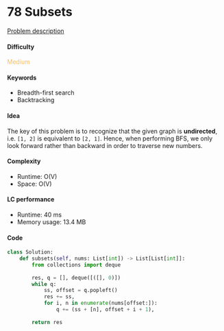 78 Subsets
=======================
[Problem description](https://leetcode.com/problems/subsets/)

#### Difficulty
<span style="color:#FABC60">Medium</span>

#### Keywords
- Breadth-first search
- Backtracking
  
#### Idea
The key of this problem is to recognize that the given graph is **undirected**, i.e. `[1, 2]` is equivalent to `[2, 1]`. Hence, when performing BFS, we only look forward rather than backward in order to traverse new numbers. 

#### Complexity
- Runtime: O(V)
- Space: O(V)
  
#### LC performance
- Runtime: 40 ms
- Memory usage: 13.4 MB

#### Code
```python
class Solution:
    def subsets(self, nums: List[int]) -> List[List[int]]:
        from collections import deque
        
        res, q = [], deque([([], 0)])
        while q:
            ss, offset = q.popleft()
            res += ss,
            for i, n in enumerate(nums[offset:]):
                q += (ss + [n], offset + i + 1),
        
        return res
```